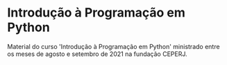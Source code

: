 # Introdução à Programação em Python

Material do curso 'Introdução à Programação em Python' ministrado entre os meses de agosto e setembro de 2021 na fundação CEPERJ.
